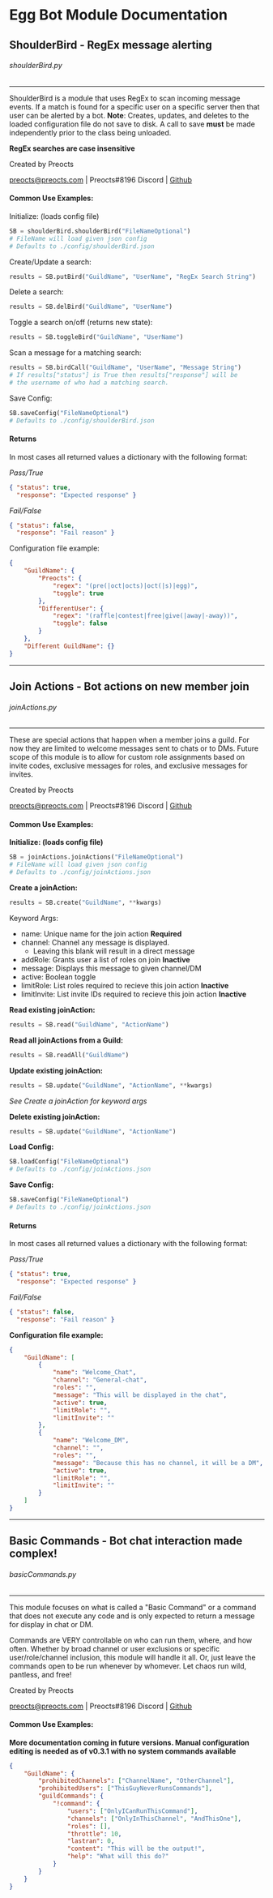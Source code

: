 # Egg Bot Module Documentation

## ShoulderBird - RegEx message alerting

###### shoulderBird.py

---

ShoulderBird is a module that uses RegEx to scan incoming message events. If a match is found for a specific user on a specific server then that user can be alerted by a bot. **Note**: Creates, updates, and deletes to the loaded configuration file do not save to disk. A call to save **must** be made independently prior to the class being unloaded.

**RegEx searches are case insensitive**

Created by Preocts

[preocts@preocts.com](mailto:preocts@preocts.com) | Preocts#8196 Discord | [Github](https://github.com/Preocts/Egg_Bot)

#### Common Use Examples:

Initialize: (loads config file)
```python
SB = shoulderBird.shoulderBird("FileNameOptional")
# FileName will load given json config
# Defaults to ./config/shoulderBird.json
```

Create/Update a search:
```python
results = SB.putBird("GuildName", "UserName", "RegEx Search String")
```

Delete a search:
```python
results = SB.delBird("GuildName", "UserName")
```

Toggle a search on/off (returns new state):
```python
results = SB.toggleBird("GuildName", "UserName")
```

Scan a message for a matching search:
```python
results = SB.birdCall("GuildName", "UserName", "Message String")
# If results["status"] is True then results["response"] will be
# the username of who had a matching search.
```

Save Config:
```python
SB.saveConfig("FileNameOptional")
# Defaults to ./config/shoulderBird.json
```

#### Returns

In most cases all returned values a dictionary with the following format:

*Pass/True*
```json
{ "status": true,
  "response": "Expected response" }
```

*Fail/False*
```json
{ "status": false,
  "response": "Fail reason" }
```

Configuration file example:
```json
{
    "GuildName": {
        "Preocts": {
            "regex": "(pre(|oct|octs)|oct(|s)|egg)",
            "toggle": true
        },
        "DifferentUser": {
            "regex": "(raffle|contest|free|give(|away|-away))",
            "toggle": false
        }
    },
    "Different GuildName": {}
}
```

---

## Join Actions - Bot actions on new member join

###### joinActions.py
---

These are special actions that happen when a member joins a guild. For now they are limited to welcome messages sent to chats or to DMs. Future scope of this module is to allow for custom role assignments based on invite codes, exclusive messages for roles, and exclusive messages for invites.

Created by Preocts

[preocts@preocts.com](mailto:preocts@preocts.com) | Preocts#8196 Discord | [Github](https://github.com/Preocts/Egg_Bot)

#### Common Use Examples:

**Initialize: (loads config file)**
```python
SB = joinActions.joinActions("FileNameOptional")
# FileName will load given json config
# Defaults to ./config/joinActions.json
```

**Create a joinAction:**
```python
results = SB.create("GuildName", **kwargs)
```
Keyword Args:
- name: Unique name for the join action **Required**
- channel: Channel any message is displayed.
  - Leaving this blank will result in a direct message
- addRole: Grants user a list of roles on join **Inactive**
- message: Displays this message to given channel/DM
- active: Boolean toggle
- limitRole: List roles required to recieve this join action **Inactive**
- limitInvite: List invite IDs required to recieve this join action **Inactive**

**Read existing joinAction:**
```python
results = SB.read("GuildName", "ActionName")
```

**Read all joinActions from a Guild:**
```python
results = SB.readAll("GuildName")
```

**Update existing joinAction:**
```python
results = SB.update("GuildName", "ActionName", **kwargs)
```
*See Create a joinAction for keyword args*

**Delete existing joinAction:**
```python
results = SB.update("GuildName", "ActionName")
```

**Load Config:**
```python
SB.loadConfig("FileNameOptional")
# Defaults to ./config/joinActions.json
```

**Save Config:**
```python
SB.saveConfig("FileNameOptional")
# Defaults to ./config/joinActions.json
```

#### Returns

In most cases all returned values a dictionary with the following format:

*Pass/True*
```json
{ "status": true,
  "response": "Expected response" }
```

*Fail/False*
```json
{ "status": false,
  "response": "Fail reason" }
```

**Configuration file example:**
```json
{
    "GuildName": [
        {
            "name": "Welcome_Chat",
            "channel": "General-chat",
            "roles": "",
            "message": "This will be displayed in the chat",
            "active": true,
            "limitRole": "",
            "limitInvite": ""
        },
        {
            "name": "Welcome_DM",
            "channel": "",
            "roles": "",
            "message": "Because this has no channel, it will be a DM",
            "active": true,
            "limitRole": "",
            "limitInvite": ""
        }
    ]
}
```

---

## Basic Commands - Bot chat interaction made complex!

###### basicCommands.py
---

This module focuses on what is called a "Basic Command" or a command that does not execute any code and is only expected to return a message for display in chat or DM.

Commands are VERY controllable on who can run them, where, and how often. Whether by broad channel or user exclusions or specific user/role/channel inclusion, this module will handle it all. Or, just leave the commands open to be run whenever by whomever. Let chaos run wild, pantless, and free!

Created by Preocts

[preocts@preocts.com](mailto:preocts@preocts.com) | Preocts#8196 Discord | [Github](https://github.com/Preocts/Egg_Bot)

#### Common Use Examples:

**More documentation coming in future versions.  Manual configuration editing is needed as of v0.3.1 with no system commands available**

```json
{
    "GuildName": {
        "prohibitedChannels": ["ChannelName", "OtherChannel"],
        "prohibitedUsers": ["ThisGuyNeverRunsCommands"],
        "guildCommands": {
            "!command": {
                "users": ["OnlyICanRunThisCommand"],
                "channels": ["OnlyInThisChannel", "AndThisOne"],
                "roles": [],
                "throttle": 10,
                "lastran": 0,
                "content": "This will be the output!",
                "help": "What will this do?"
            }
        }
    }
}
```
